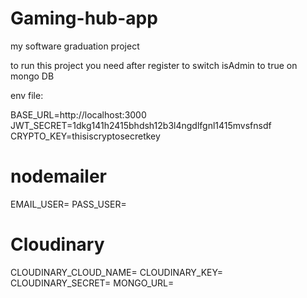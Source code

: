 # Gaming-hub-app

my software graduation project

to run this project you need after register to switch isAdmin to true on mongo DB

env file:

BASE_URL=http://localhost:3000
JWT_SECRET=1dkg141h2415bhdsh12b3l4ngdlfgnl1415mvsfnsdf
CRYPTO_KEY=thisiscryptosecretkey
# nodemailer
EMAIL_USER=
PASS_USER=
# Cloudinary
CLOUDINARY_CLOUD_NAME=
CLOUDINARY_KEY=
CLOUDINARY_SECRET=
MONGO_URL=
